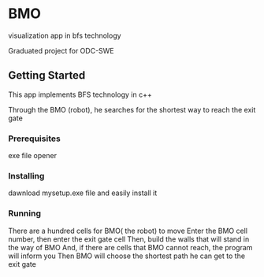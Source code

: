 # BMO
visualization app in bfs technology

Graduated project for ODC-SWE
## Getting Started
This app implements BFS technology in c++ 

Through the BMO (robot), he searches for the shortest way to reach the exit gate
### Prerequisites
exe file opener

### Installing

dawnload mysetup.exe file 
and easily install it 

### Running 
There are a hundred cells for BMO( the robot) to move
Enter the BMO cell number, then enter the exit gate cell
Then, build the walls that will stand in the way of BMO
And, if there are cells that BMO cannot reach, the program will inform you
Then BMO will choose the shortest path he can get to the exit gate
